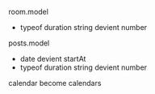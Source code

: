 room.model

- typeof duration string devient number

posts.model

- date devient startAt
- typeof duration string devient number

calendar become calendars
